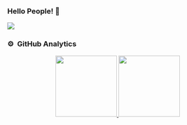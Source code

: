 ### Hello People! 👋

<img src="https://i.imgur.com/a9rUQ3a.png">

### ⚙️ &nbsp;GitHub Analytics
<p align="center">
<a href="https://github.com/laurasmendozad">
  <img height="140em" src="https://github-readme-stats-eight-theta.vercel.app/api?username=laurasmendozad&show_icons=true&theme=algolia&include_all_commits=true&count_private=true"/>
  <img height="140em" src="https://github-readme-stats-eight-theta.vercel.app/api/top-langs/?username=laurasmendozad&layout=compact&langs_count=8&theme=algolia"/>
</a>
</p>

<!--
**laurasmendozad/laurasmendozad** is a ✨ _special_ ✨ repository because its `README.md` (this file) appears on your GitHub profile.

Here are some ideas to get you started:

- 🔭 I’m currently working on ...
- 🌱 I’m currently learning ...
- 👯 I’m looking to collaborate on ...
- 🤔 I’m looking for help with ...
- 💬 Ask me about ...
- 📫 How to reach me: ...
- 😄 Pronouns: ...
- ⚡ Fun fact: ...
-->


